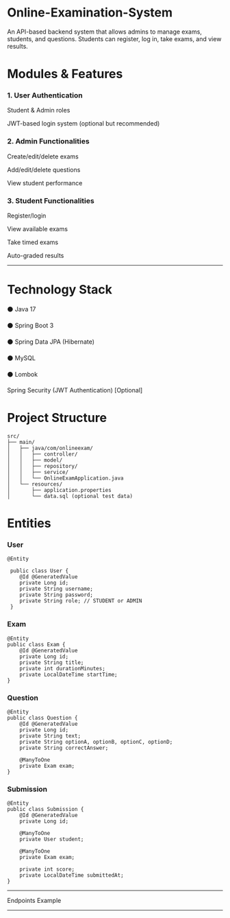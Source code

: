 # Online-Examination-System
An API-based backend system that allows admins to manage exams, students, and questions. Students can register, log in, take exams, and view results.

# Modules & Features

### 1. User Authentication

Student & Admin roles

JWT-based login system (optional but recommended)


### 2. Admin Functionalities

Create/edit/delete exams

Add/edit/delete questions

View student performance


### 3. Student Functionalities

Register/login

View available exams

Take timed exams

Auto-graded results



---

# Technology Stack

⚫ Java 17

⚫ Spring Boot 3

⚫ Spring Data JPA (Hibernate)

⚫ MySQL

⚫ Lombok

Spring Security (JWT Authentication) [Optional]





# Project Structure

```
src/
├── main/
│   ├── java/com/onlineexam/
│   │   ├── controller/
│   │   ├── model/
│   │   ├── repository/
│   │   ├── service/
│   │   └── OnlineExamApplication.java
│   └── resources/
│       ├── application.properties
│       └── data.sql (optional test data)

```

# Entities

### User
```
@Entity

 public class User {
    @Id @GeneratedValue
    private Long id;
    private String username;
    private String password;
    private String role; // STUDENT or ADMIN
 }
```
### Exam
```
@Entity
public class Exam {
    @Id @GeneratedValue
    private Long id;
    private String title;
    private int durationMinutes;
    private LocalDateTime startTime;
}
```
### Question
```
@Entity
public class Question {
    @Id @GeneratedValue
    private Long id;
    private String text;
    private String optionA, optionB, optionC, optionD;
    private String correctAnswer;

    @ManyToOne
    private Exam exam;
}
```
### Submission
```
@Entity
public class Submission {
    @Id @GeneratedValue
    private Long id;

    @ManyToOne
    private User student;

    @ManyToOne
    private Exam exam;

    private int score;
    private LocalDateTime submittedAt;
}
```

---

Endpoints Example


---
